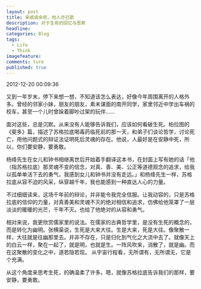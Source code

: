 ```yaml
---
layout: post  
title: 亲戚或余悲，他人亦已歌  
description: 对于生命的回忆与思索      
headline: 
categories: Blog  
tags: 
  - Life 
  - Think 
imagefeature:  
comments: ture  
published: true  
---
```



2012-12-20 00:09:36

又到一年岁末，停下来想一想，不知道该怎么表达，好像今年周围离开的人格外多。曾经的邻家小妹，朋友的朋友，素未谋面的南开同学，家里邻近中学出车祸的校车，甚至一个儿时曾跺着脚吵过架的玩伴……

面对这些，总是沉默。从来没有人能够告诉我们，应该如何看破生死。柏拉图的《斐多》篇，描述了苏格拉底喝毒药临死前的那一天，和弟子们谈论哲学，讨论死亡，用他问题式的辩证法证明死后灵魂的存在。他说，人最好是在安静中死，所以，你们要安静，要勇敢。

杨绛先生在女儿和钟书相继离世后开始着手翻译这本书，在封面上写有她的话「他（指苏格拉底）那灵魂不变的信念，对真、善、美、公正等道德观念的追求，给我以孤单单活下去的勇气，我感到女儿和钟书并没有走远。」和杨绛先生一样，苏格拉底从容不迫的风采，纵穿越千年，我也能感到一种直达人心的力量。

不过细细读来，这场千年前的辩论，并非能令我完全信服。让我动容的，只是苏格拉底的信仰的力量，对真善美和灵魂不灭的绝对相信和追求，仿佛给他笼罩了一层淡淡的暖暖的光芒，千年不灭。也给了他绝对的从容和勇气。

相对来说，我更欣赏儒家里的说法。在儒家的古典哲学里，是没有生死的概念的，而是转化为幽明。张横渠说，生死是大来大往。生是大来，死是大往。像聚散一样，大往就是往幽那里去。并非不存在，只是归化到气化之大流中去了。就像天上的白云一样，聚在一起了，就是明，也就是生。一阵风吹来，消散了，就是幽。而在这聚散的变化之中，道若隐若现。 从宇宙行程看，无所谓有，无所谓无，它是个充满。

从这个角度来思考生死，的确温柔了许多。嗯，就像苏格拉底告诉我们的那样，要安静，要勇敢。